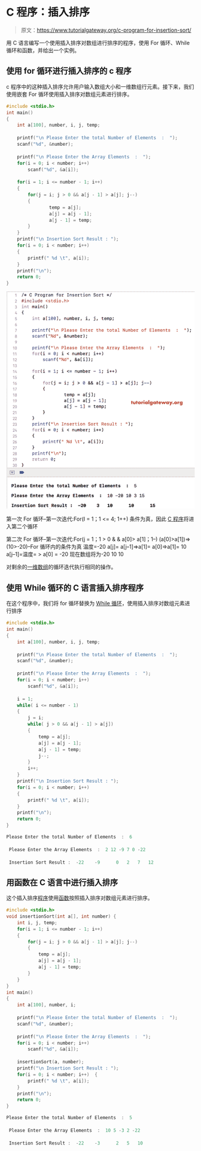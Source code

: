 # C 程序：插入排序

> 原文：<https://www.tutorialgateway.org/c-program-for-insertion-sort/>

用 C 语言编写一个使用插入排序对数组进行排序的程序，使用 For 循环、While 循环和函数，并给出一个实例。

## 使用 for 循环进行插入排序的 c 程序

c 程序中的这种插入排序允许用户输入数组大小和一维数组行元素。接下来，我们使用嵌套 For 循环使用插入排序对数组元素进行排序。

```c
#include <stdio.h>
int main()
{
    int a[100], number, i, j, temp;

    printf("\n Please Enter the total Number of Elements  :  ");
    scanf("%d", &number);

    printf("\n Please Enter the Array Elements  :  ");
    for(i = 0; i < number; i++)
        scanf("%d", &a[i]);

    for(i = 1; i <= number - 1; i++)
    {
        for(j = i; j > 0 && a[j - 1] > a[j]; j--)
        {
                temp = a[j];
                a[j] = a[j - 1];
                a[j - 1] = temp;
        }
    }
    printf("\n Insertion Sort Result : ");
    for(i = 0; i < number; i++)
    {
        printf(" %d \t", a[i]);
    }
    printf("\n");
    return 0;
}
```

![C Program for Insertion Sort 1](img/969886e687e0d3d76b210d5213d9f14a.png)

第一次 For 循环–第一次迭代:For(I = 1；1 <= 4; 1++)
条件为真，因此 [C 程序](https://www.tutorialgateway.org/c-programming/)将进入第二个循环

第二次 For 循环–第一次迭代:For(j = 1；1 > 0 & & a[0]> a[1]；1–)
(a[0]>a[1])=>(10>-20)–For 循环内的条件为真
温度=-20
a[j]= a[j–1]=>a[1]= a[0]=>a[1]= 10
a[j–1]=温度= > a[0] = -20
现在数组将为-20 10 10

对剩余的[一维数组](https://www.tutorialgateway.org/array-in-c/)的循环迭代执行相同的操作。

## 使用 While 循环的 C 语言插入排序程序

在这个程序中，我们将 for 循环替换为 [While 循环](https://www.tutorialgateway.org/while-loop-in-c/)，使用插入排序对数组元素进行排序

```c
#include <stdio.h>
int main()
{
    int a[100], number, i, j, temp;

    printf("\n Please Enter the total Number of Elements  :  ");
    scanf("%d", &number);

    printf("\n Please Enter the Array Elements  :  ");
    for(i = 0; i < number; i++)
        scanf("%d", &a[i]);

    i = 1;
    while( i <= number - 1)
    {
        j = i;
        while( j > 0 && a[j - 1] > a[j])
        {
            temp = a[j];
            a[j] = a[j - 1];
            a[j - 1] = temp;
            j--;
        }
        i++;
    }
    printf("\n Insertion Sort Result : ");
    for(i = 0; i < number; i++)
    {
        printf(" %d \t", a[i]);
    }
    printf("\n");
    return 0;
}
```

```c
Please Enter the total Number of Elements  :  6

 Please Enter the Array Elements  :  2 12 -9 7 0 -22

 Insertion Sort Result :  -22 	 -9 	 0 	 2 	 7 	 12 
```

## 用函数在 C 语言中进行插入排序

这个插入排序[程序](https://www.tutorialgateway.org/c-programming-examples/)使用[函数](https://www.tutorialgateway.org/functions-in-c/)按照插入排序对数组元素进行排序。

```c
#include <stdio.h>
void insertionSort(int a[], int number) {
    int i, j, temp;
    for(i = 1; i <= number - 1; i++)
    {
        for(j = i; j > 0 && a[j - 1] > a[j]; j--)
        {
            temp = a[j];
            a[j] = a[j - 1];
            a[j - 1] = temp;
        }
    }
}
int main()
{
    int a[100], number, i;

    printf("\n Please Enter the total Number of Elements  :  ");
    scanf("%d", &number);

    printf("\n Please Enter the Array Elements  :  ");
    for(i = 0; i < number; i++)
        scanf("%d", &a[i]);

    insertionSort(a, number);
    printf("\n Insertion Sort Result : ");
    for(i = 0; i < number; i++)  {
        printf(" %d \t", a[i]);
    }
    printf("\n");
    return 0;
}
```

```c
Please Enter the total Number of Elements  :  5

 Please Enter the Array Elements  :  10 5 -3 2 -22

 Insertion Sort Result :  -22 	 -3 	 2 	 5 	 10 
```